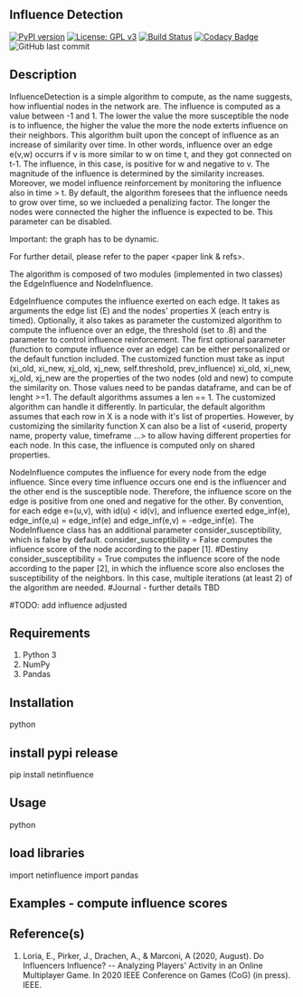 ## Influence Detection
[![PyPI version](https://badge.fury.io/py/smogn.svg)](https://badge.fury.io/py/smogn)
[![License: GPL v3](https://img.shields.io/badge/License-GPLv3-blue.svg)](https://www.gnu.org/licenses/gpl-3.0)
[![Build Status](https://travis-ci.com/nickkunz/smogn.svg?branch=master)](https://travis-ci.com/enrlor/InfluenceDetection)
[![Codacy Badge](https://api.codacy.com/project/badge/Grade/1bfe5a201f3b4a9787c6cf4b365736ed)](https://www.codacy.com/manual/enrlor/InfluenceDetection?utm_source=github.com&amp;utm_medium=referral&amp;utm_content=nickkunz/smogn&amp;utm_campaign=Badge_Grade)
![GitHub last commit](https://img.shields.io/github/last-commit/enrlor/InfluenceDetection)

## Description
InfluenceDetection is a simple algorithm to compute, as the name suggests, how influential nodes in the network are. 
The influence is computed as a value between -1 and 1. The lower the value the more susceptible the node is to influence, the higher the value the more the node exterts influence on their neighbors.
This algorithm built upon the concept of influence as an increase of similarity over time. In other words, influence over an edge e(v,w) occurrs if v is more similar to w on time t, and they got connected on t-1. The influence, in this case, is positive for w and negative to v. The magnitude of the influence is determined by the similarity increases.
Moreover, we model influence reinforcement by monitoring the influence also in time > t. By default, the algorithm foresees that the influence needs to grow over time, so we inclueded a penalizing factor. The longer the nodes were connected the higher the influence is expected to be. This parameter can be disabled.

Important: the graph has to be dynamic. 

For further detail, please refer to the paper <paper link & refs>.

The algorithm is composed of two modules (implemented in two classes) the EdgeInfluence and NodeInfluence.

EdgeInfluence computes the influence exerted on each edge. 
It takes as arguments the edge list (E) and the nodes' properties X (each entry is timed). Optionally, it also takes as parameter the customized algorithm to compute the influence over an edge, the threshold (set to .8) and the parameter to control influence reinforcement.
The first optional parameter (function to compute influence over an edge) can be either personalized or the default function included. The customized function must take as input 
(xi_old, xi_new, xj_old, xj_new, self.threshold, prev_influence)
xi_old, xi_new, xj_old, xj_new are the properties of the two nodes (old and new) to compute the similarity on. Those values need to be pandas dataframe, and can be of lenght >=1. The default algorithms assumes a len == 1. The customized algorithm can handle it differently.
In particular, the default algorithm assumes that each row in X is a node with it's list of properties. However, by customizing the similarity function X can also be a list of <userid, property name, property value, timeframe ...> to allow having different properties for each node. In this case, the influence is computed only on shared properties.

NodeInfluence computes the influence for every node from the edge influence. Since every time influence occurs one end is the influencer and the other end is the susceptible node. Therefore, the influence score on the edge is positive from one oned and negative for the other. 
By convention, for each edge e=(u,v), with id(u) < id(v), and influence exerted edge_inf(e), edge_inf(e,u) = edge_inf(e) and edge_inf(e,v) = -edge_inf(e).
The NodeInfluence class has an additional parameter consider_susceptibility, which is false by default.
consider_susceptibility = False computes the influence score of the node according to the paper [1]. #Destiny
consider_susceptibility = True computes the influence score of the node according to the paper [2], in which the influence score also encloses the susceptibility of the neighbors. In this case, multiple iterations (at least 2) of the algorithm are needed. #Journal - further details TBD

#TODO: add influence adjusted

## Requirements
 1. Python 3
 2. NumPy
 3. Pandas

## Installation
python
## install pypi release
pip install netinfluence

## Usage
python
## load libraries
import netinfluence
import pandas

## Examples - compute influence scores

## Reference(s)
 1. Loria, E., Pirker, J., Drachen, A., & Marconi, A (2020, August). Do Influencers Influence? -- Analyzing Players' Activity in an Online Multiplayer Game. In 2020 IEEE Conference on Games (CoG) (in press). IEEE.

